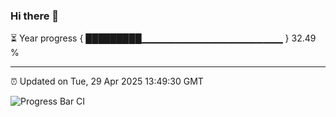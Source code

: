 ### Hi there 👋

⏳ Year progress { █████████▁▁▁▁▁▁▁▁▁▁▁▁▁▁▁▁▁▁▁▁▁ } 32.49 %

---

⏰ Updated on Tue, 29 Apr 2025 13:49:30 GMT

![Progress Bar CI](https://github.com/IshwaranRudhara/GIT-ACTION/workflows/Progress%20Bar%20CI/badge.svg)
